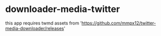 # downloader-media-twitter
this app requires twmd assets from 'https://github.com/mmpx12/twitter-media-downloader/releases'
